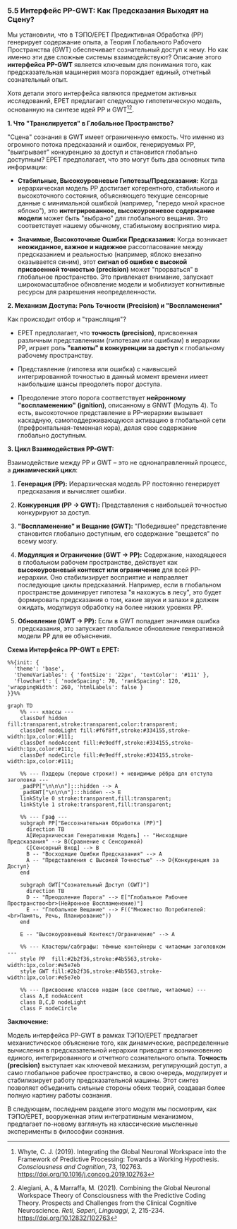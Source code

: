 
### 5.5 Интерфейс PP-GWT: Как Предсказания Выходят на Сцену?

Мы установили, что в ТЭПО/EPET Предиктивная Обработка (PP) генерирует содержание опыта, а Теория Глобального Рабочего Пространства (GWT) обеспечивает сознательный доступ к нему. Но как именно эти две сложные системы взаимодействуют? Описание этого **интерфейса PP-GWT** является ключевым для понимания того, как предсказательная машинерия мозга порождает единый, отчетный сознательный опыт.

Хотя детали этого интерфейса являются предметом активных исследований, EPET предлагает следующую гипотетическую модель, основанную на синтезе идей PP и GWT[^pp_gwt_integration_whyte][^pp_gwt_integration_alegiani].

**1. Что "Транслируется" в Глобальное Пространство?**

"Сцена" сознания в GWT имеет ограниченную емкость. Что именно из огромного потока предсказаний и ошибок, генерируемых PP, "выигрывает" конкуренцию за доступ и становится глобально доступным? EPET предполагает, что это могут быть два основных типа информации:

-   **Стабильные, Высокоуровневые Гипотезы/Предсказания:** Когда иерархическая модель PP достигает когерентного, стабильного и высокоточного состояния, объясняющего текущие сенсорные данные с минимальной ошибкой (например, "передо мной красное яблоко"), это **интегрированное, высокоуровневое содержание модели** может быть "выбрано" для глобального вещания. Это соответствует нашему обычному, стабильному восприятию мира.
    
-   **Значимые, Высокоточные Ошибки Предсказания:** Когда возникает **неожиданное, важное и надежное** рассогласование между предсказанием и реальностью (например, яблоко внезапно оказывается синим), этот **сигнал об ошибке с высокой присвоенной точностью (precision)** может "прорваться" в глобальное пространство. Это привлекает внимание, запускает широкомасштабное обновление модели и мобилизует когнитивные ресурсы для разрешения неопределенности.
    

**2. Механизм Доступа: Роль Точности (Precision) и "Воспламенения"**

Как происходит отбор и "трансляция"?

-   EPET предполагает, что **точность (precision)**, присвоенная различным представлениям (гипотезам или ошибкам) в иерархии PP, играет роль **"валюты" в конкуренции за доступ** к глобальному рабочему пространству.
    
-   Представление (гипотеза или ошибка) с наивысшей интегрированной точностью в данный момент времени имеет наибольшие шансы преодолеть порог доступа.
    
-   Преодоление этого порога соответствует **нейронному "воспламенению" (ignition)**, описанному в GNWT (Модуль 4). То есть, высокоточное представление в PP-иерархии вызывает каскадную, самоподдерживающуюся активацию в глобальной сети (префронтальная-теменная кора), делая свое содержание глобально доступным.
    

**3. Цикл Взаимодействия PP-GWT:**

Взаимодействие между PP и GWT – это не однонаправленный процесс, а **динамический цикл**:

1.  **Генерация (PP):** Иерархическая модель PP постоянно генерирует предсказания и вычисляет ошибки.
    
2.  **Конкуренция (PP -> GWT):** Представления с наибольшей точностью конкурируют за доступ.
    
3.  **"Воспламенение" и Вещание (GWT):** "Победившее" представление становится глобально доступным, его содержание "вещается" по всему мозгу.
    
4.  **Модуляция и Ограничение (GWT -> PP):** Содержание, находящееся в глобальном рабочем пространстве, действует как **высокоуровневый контекст или ограничение** для всей PP-иерархии. Оно стабилизирует восприятие и направляет последующие циклы предсказаний. Например, если в глобальном пространстве доминирует гипотеза "я нахожусь в лесу", это будет формировать предсказания о том, какие звуки и запахи я должен ожидать, модулируя обработку на более низких уровнях PP.
    
5.  **Обновление (GWT -> PP):** Если в GWT попадает значимая ошибка предсказания, это запускает глобальное обновление генеративной модели PP для ее объяснения.
    

**Схема Интерфейса PP-GWT в EPET:**

```mermaid
%%{init: {
  'theme': 'base',
  'themeVariables': { 'fontSize': '22px', 'textColor': '#111' },
  'flowchart': { 'nodeSpacing': 70, 'rankSpacing': 120, 'wrappingWidth': 260, 'htmlLabels': false }
}}%%

graph TD
    %% --- классы ---
    classDef hidden fill:transparent,stroke:transparent,color:transparent;
    classDef nodeLight fill:#f6f8ff,stroke:#334155,stroke-width:1px,color:#111;
    classDef nodeAccent fill:#e9edff,stroke:#334155,stroke-width:1px,color:#111;
    classDef nodeCircle fill:#e9edff,stroke:#334155,stroke-width:1px,color:#111;

    %% --- Пэддеры (первые строки!) + невидимые рёбра для отступа заголовка ---
    _padPP["\n\n\n"]:::hidden --> A
    _padGWT["\n\n\n"]:::hidden --> E
    linkStyle 0 stroke:transparent,fill:transparent;
    linkStyle 1 stroke:transparent,fill:transparent;

    %% --- Граф ---
    subgraph PP["Бессознательная Обработка (PP)"]
      direction TB
      A[Иерархическая Генеративная Модель] -- "Нисходящие Предсказания" --> B(Сравнение с Сенсорикой)
      C[Сенсорный Вход] --> B
      B -- "Восходящие Ошибки Предсказания" --> A
      A -- "Представления с Высокой Точностью" --> D{Конкуренция за Доступ}
    end

    subgraph GWT["Сознательный Доступ (GWT)"]
      direction TB
      D -- "Преодоление Порога" --> E["Глобальное Рабочее Пространство<br>(Нейронное Воспламенение)"]
      E -- "Глобальное Вещание" --> F(("Множество Потребителей:<br>Память, Речь, Планирование"))
    end

    E -- "Высокоуровневый Контекст/Ограничение" --> A

    %% --- Кластеры/сабграфы: тёмные контейнеры с читаемым заголовком ---
    style PP  fill:#2b2f36,stroke:#4b5563,stroke-width:1px,color:#e5e7eb
    style GWT fill:#2b2f36,stroke:#4b5563,stroke-width:1px,color:#e5e7eb

    %% --- Присвоение классов нодам (все светлые, читаемые) ---
    class A,E nodeAccent
    class B,C,D nodeLight
    class F nodeCircle
```

**Заключение:**

Модель интерфейса PP-GWT в рамках ТЭПО/EPET предлагает механистическое объяснение того, как динамические, распределенные вычисления в предсказательной иерархии приводят к возникновению единого, интегрированного и отчетного сознательного опыта. **Точность (precision)** выступает как ключевой механизм, регулирующий доступ, а само глобальное рабочее пространство, в свою очередь, модулирует и стабилизирует работу предсказательной машины. Этот синтез позволяет объединить сильные стороны обеих теорий, создавая более полную картину работы сознания.

В следующем, последнем разделе этого модуля мы посмотрим, как ТЭПО/EPET, вооруженная этим интегративным механизмом, предлагает по-новому взглянуть на классические мысленные эксперименты в философии сознания.


[^pp_gwt_integration_whyte]: Whyte, C. J. (2019). Integrating the Global Neuronal Workspace into the Framework of Predictive Processing: Towards a Working Hypothesis. *Consciousness and Cognition*, 73, 102763. https://doi.org/10.1016/j.concog.2019.102763
[^pp_gwt_integration_alegiani]: Alegiani, A., & Marraffa, M. (2021). Combining the Global Neuronal Workspace Theory of Consciousness with the Predictive Coding Theory. Prospects and Challenges from the Clinical Cognitive Neuroscience. *Reti, Saperi, Linguaggi*, 2, 215-234. https://doi.org/10.12832/102763
